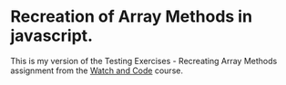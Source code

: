 # Recreation of Array Methods in javascript.

This is my version of the Testing Exercises - Recreating Array Methods assignment from the <a href="https://watchandcode.com/" target="_blank">Watch and Code</a> course.
